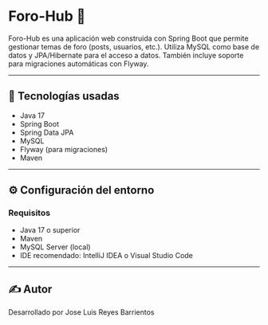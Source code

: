 # Foro-Hub 🧵


Foro-Hub es una aplicación web construida con Spring Boot que permite gestionar temas de foro (posts, usuarios, etc.). Utiliza MySQL como base de datos y JPA/Hibernate para el acceso a datos. También incluye soporte para migraciones automáticas con Flyway.

---

## 🚀 Tecnologías usadas

- Java 17
- Spring Boot
- Spring Data JPA
- MySQL
- Flyway (para migraciones)
- Maven

---

## ⚙️ Configuración del entorno

### Requisitos

- Java 17 o superior
- Maven
- MySQL Server (local)
- IDE recomendado: IntelliJ IDEA o Visual Studio Code

---

## ✍️ Autor

Desarrollado por Jose Luis Reyes Barrientos
